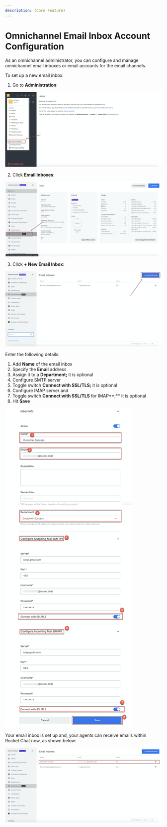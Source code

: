 ```yaml
---
description: (Core Feature)
---
```


# Omnichannel Email Inbox Account Configuration

As an omnichannel administrator, you can configure and manage omnichannel email inboxes or email accounts for the email channels.

To set up a new email inbox:

1. Go to **Administration**:

![](../../../.gitbook/assets/image%20%28241%29.png)

2. Click **Email Inboxes**:

![](../../../.gitbook/assets/image%20%28242%29.png)

3. Click **+ New Email Inbox**:

![](../../../.gitbook/assets/image%20%28252%29.png)

Enter the following details:

1. Add **Name** of the email inbox
2. Specify the **Email** address
3. Assign it to a **Department;** it is optional 
4. Configure SMTP server
5. Toggle switch **Connect with SSL/TLS;** it is optional 
6.  Configure IMAP server and
7. Toggle switch **Connect with SSL/TLS** for IMAP**;** it is optional 
8. Hit **Save**

![](../../../.gitbook/assets/image%20%28240%29.png)

Your email inbox is set up and, your agents can receive emails within Rocket.Chat now, as shown below:

![](../../../.gitbook/assets/image%20%28253%29.png)

 

